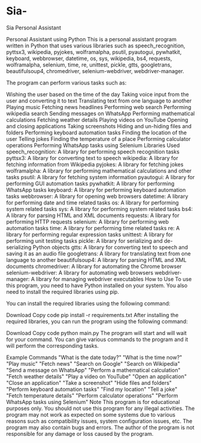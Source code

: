# Sia-
Sia Personal Assistant 

Personal Assistant using Python
This is a personal assistant program written in Python that uses various libraries such as speech_recognition, pyttsx3, wikipedia, pyjokes, wolframalpha, psutil, pyautogui, pywhatkit, keyboard, webbrowser, datetime, os, sys, wikipedia, bs4, requests, wolframalpha, selenium, time, re, unittest, pickle, gtts, googletrans, beautifulsoup4, chromedriver, selenium-webdriver, webdriver-manager.

The program can perform various tasks such as:

Wishing the user based on the time of the day
Taking voice input from the user and converting it to text
Translating text from one language to another
Playing music
Fetching news headlines
Performing web search
Performing wikipedia search
Sending messages on WhatsApp
Performing mathematical calculations
Fetching weather details
Playing videos on YouTube
Opening and closing applications
Taking screenshots
Hiding and un-hiding files and folders
Performing keyboard automation tasks
Finding the location of the user
Telling jokes
Finding the temperature of a place
Performing calculator operations
Performing WhatsApp tasks using Selenium
Libraries Used
speech_recognition: A library for performing speech recognition tasks
pyttsx3: A library for converting text to speech
wikipedia: A library for fetching information from Wikipedia
pyjokes: A library for fetching jokes
wolframalpha: A library for performing mathematical calculations and other tasks
psutil: A library for fetching system information
pyautogui: A library for performing GUI automation tasks
pywhatkit: A library for performing WhatsApp tasks
keyboard: A library for performing keyboard automation tasks
webbrowser: A library for opening web browsers
datetime: A library for performing date and time related tasks
os: A library for performing system related tasks
sys: A library for performing system related tasks
bs4: A library for parsing HTML and XML documents
requests: A library for performing HTTP requests
selenium: A library for performing web automation tasks
time: A library for performing time related tasks
re: A library for performing regular expression tasks
unittest: A library for performing unit testing tasks
pickle: A library for serializing and de-serializing Python objects
gtts: A library for converting text to speech and saving it as an audio file
googletrans: A library for translating text from one language to another
beautifulsoup4: A library for parsing HTML and XML documents
chromedriver: A library for automating the Chrome browser
selenium-webdriver: A library for automating web browsers
webdriver-manager: A library for managing webdriver executables
How to Use
To use this program, you need to have Python installed on your system. You also need to install the required libraries using pip.

You can install the required libraries using the following command:

Download
Copy code
pip install -r requirements.txt
After installing the required libraries, you can run the program using the following command:

Download
Copy code
python main.py
The program will start and will wait for your command. You can give various commands to the program and it will perform the corresponding tasks.

Example Commands
"What is the date today?"
"What is the time now?"
"Play music"
"Fetch news"
"Search on Google"
"Search on Wikipedia"
"Send a message on WhatsApp"
"Perform a mathematical calculation"
"Fetch weather details"
"Play a video on YouTube"
"Open an application"
"Close an application"
"Take a screenshot"
"Hide files and folders"
"Perform keyboard automation tasks"
"Find my location"
"Tell a joke"
"Fetch temperature details"
"Perform calculator operations"
"Perform WhatsApp tasks using Selenium"
Note
This program is for educational purposes only. You should not use this program for any illegal activities. The program may not work as expected on some systems due to various reasons such as compatibility issues, system configuration issues, etc. The program may also contain bugs and errors. The author of the program is not responsible for any damage or loss caused by the program.
